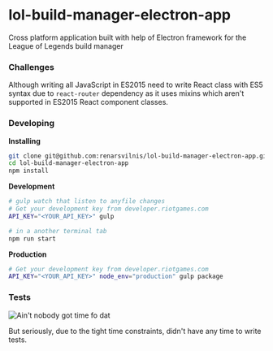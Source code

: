 # lol-build-manager-electron-app
Cross platform application built with help of Electron framework for the League of Legends build manager


### Challenges
Although writing all JavaScript in ES2015 need to write React class with ES5 syntax due to `react-router` dependency as it uses mixins which aren't supported in ES2015 React component classes.


### Developing

**Installing**
```bash
git clone git@github.com:renarsvilnis/lol-build-manager-electron-app.git
cd lol-build-manager-electron-app
npm install
```

**Development**
```bash
# gulp watch that listen to anyfile changes
# Get your development key from developer.riotgames.com
API_KEY="<YOUR_API_KEY>" gulp

# in a another terminal tab
npm run start
```

**Production**
```bash
# Get your development key from developer.riotgames.com
API_KEY="<YOUR_API_KEY>" node_env="production" gulp package
```


### Tests
![Ain't nobody got time fo dat](http://images.akamai.steamusercontent.com/ugc/548633388689781205/C8FCD52B53C4D81510C5CE4DD8A8856890A714EB/)

But seriously, due to the tight time constraints, didn't have any time to write tests.